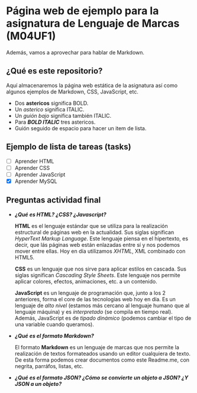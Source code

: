 # Página web de ejemplo para la asignatura de Lenguaje de Marcas (M04UF1)

Además, vamos a aprovechar para hablar de Markdown.

## ¿Qué es este repositorio?

Aquí almacenaremos la página web estática de la asignatura así como algunos ejemplos de Markdown, CSS, JavaScript, etc.

- Dos **astericos** significa BOLD.
- Un *asterico* significa ITALIC.
- Un _guión_ _bajo_ significa también ITALIC.
- Para ***BOLD ITALIC*** tres astericos.
- Guión seguido de espacio para hacer un item de lista.

## Ejemplo de lista de tareas (tasks)

- [ ] Aprender HTML
- [ ] Aprender CSS
- [ ] Aprender JavaScript
- [x] Aprender MySQL

## Preguntas actividad final

- ***¿Qué es HTML? ¿CSS? ¿Javascript?***

	**HTML** es el lenguaje estándar que se utiliza para la realización estructural de páginas web en la actualidad. Sus siglas significan *HyperText Markup Language*. Este lenguaje piensa en el hipertexto, es decir, que lás páginas web están enlazadas entre sí y nos podemos mover entre ellas. Hoy en día utilizamos *XHTML*, XML combinado con HTML5.
	
	**CSS** es un lenguaje que nos sirve para aplicar estilos en cascada. Sus siglas significan *Cascading Style Sheets*. Este lenguaje nos permite aplicar colores, efectos, animaciones, etc. a un contenido.
	
	**JavaScript** es un lenguaje de programación que, junto a los 2 anteriores, forma el core de las tecnologias web hoy en día. Es un lenguaje de *alto nivel* (estamos más cercano al lenguaje humano que al lenguaje máquina) y es *interpretado* (se compila en tiempo real). Además, JavaScript es de *tipado dinámico* (podemos cambiar el tipo de una variable cuando queramos).
- ***¿Qué es el formato Markdown?***

	El formato **Markdown** es un lenguaje de marcas que nos permite la realización de textos formateados usando un editor cualquiera de texto. De esta forma podemos crear documentos como este Readme.me, con negrita, parráfos, listas, etc.
- ***¿Qué es el formato JSON? ¿Cómo se convierte un objeto a JSON? ¿Y JSON a un objeto?***